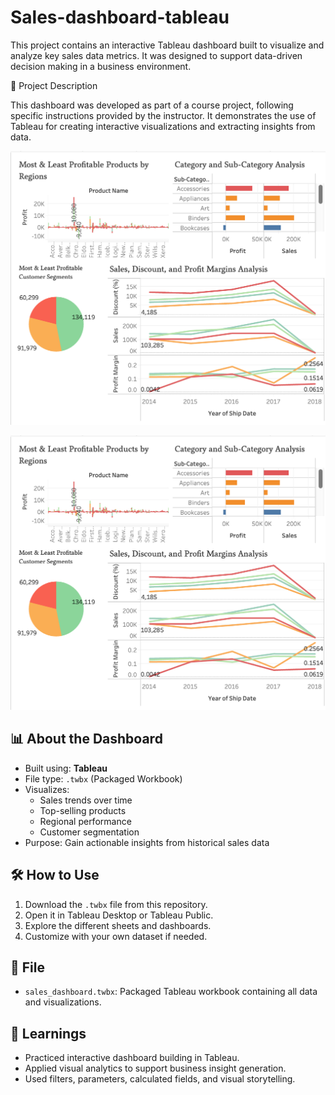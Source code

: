 # Sales-dashboard-tableau
This project contains an interactive Tableau dashboard built to visualize and analyze key sales data metrics. It was designed to support data-driven decision making in a business environment.

📘 Project Description

This dashboard was developed as part of a course project, following specific instructions provided by the instructor. It demonstrates the use of Tableau for creating interactive visualizations and extracting insights from data.

![Dashboard Preview](sales_dashboard.png)

<p align="center">
  <img src="sales_dashboard.png" alt="Dashboard Preview" width="700"/>
</p>

## 📊 About the Dashboard

- Built using: **Tableau**
- File type: `.twbx` (Packaged Workbook)
- Visualizes:
  - Sales trends over time
  - Top-selling products
  - Regional performance
  - Customer segmentation
- Purpose: Gain actionable insights from historical sales data

## 🛠 How to Use

1. Download the `.twbx` file from this repository.
2. Open it in Tableau Desktop or Tableau Public.
3. Explore the different sheets and dashboards.
4. Customize with your own dataset if needed.

## 📁 File

- `sales_dashboard.twbx`: Packaged Tableau workbook containing all data and visualizations.

## 🧠 Learnings

- Practiced interactive dashboard building in Tableau.
- Applied visual analytics to support business insight generation.
- Used filters, parameters, calculated fields, and visual storytelling.
